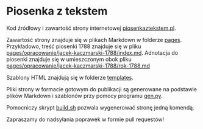 # Piosenka z tekstem

Kod źródłowy i zawartość strony internetowej [piosenkaztekstem.pl](https://www.piosenkaztekstem.pl).

Zawartość strony znajduje się w plikach Markdown w folderze [pages](pages). Przykładowo, treść piosenki 1788 znajduje się w pliku [pages/opracowanie/jacek-kaczmarski-1788/index.md](https://raw.githubusercontent.com/przem8k/piosenka/refs/heads/main/pages/opracowanie/jacek-kaczmarski-1788/index.md). Adnotacja do piosenki znajduje się w umieszczonym obok pliku [pages/opracowanie/jacek-kaczmarski-1788/rok-1788.md](https://raw.githubusercontent.com/przem8k/piosenka/refs/heads/main/pages/opracowanie/jacek-kaczmarski-1788/rok-1788.md)

Szablony HTML znajdują się w folderze [templates](templates).

Pliki strony w formacie gotowym do publikacji są generowane na podstawie plików Markdown i szablonów przy pomocy programu [gen.py](piosenka/management/commands/gen.py).

Pomocniczy skrypt [build.sh](build.sh) pozwala wygenerować stronę jedną komendą.

Zapraszamy do nadsyłania poprawek w formie pull requestów!